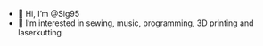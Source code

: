 - 👋 Hi, I’m @Sig95
- 👀 I’m interested in sewing, music, programming, 3D printing and laserkutting



